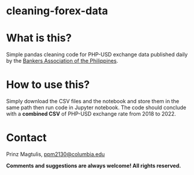 # cleaning-forex-data

# What is this?
Simple pandas cleaning code for PHP-USD exchange data published daily by the [Bankers Association of the Philippines](https://bap.org.ph/).

# How to use this?

Simply download the CSV files and the notebook and store them in the same path then run code in Jupyter notebook. The code should conclude with a **combined CSV**
of PHP-USD exchange rate from 2018 to 2022.

# Contact

Prinz Magtulis, [ppm2130@columbia.edu](mailto:ppm2130@columbia.edu)

**Comments and suggestions are always welcome! All rights reserved.**
